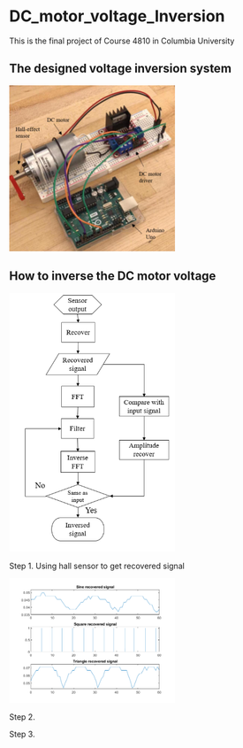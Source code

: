 # DC_motor_voltage_Inversion
This is the final project of Course 4810 in Columbia University

## The designed voltage inversion system
<p align="left">
  <img src="https://github.com/Qincheng-Sheng/DC_motor_voltage_Inversion/blob/main/Picture/System.png" width="300" title="System">
</p>

## How to inverse the DC motor voltage

<p align="left">
  <img src="https://github.com/Qincheng-Sheng/DC_motor_voltage_Inversion/blob/main/Picture/Flow_chart.png" width="300" title="System">
</p>

Step 1. Using hall sensor to get recovered signal

<p align="left">
  <img src="https://github.com/Qincheng-Sheng/DC_motor_voltage_Inversion/blob/main/Picture/recover_signal.png" width="300" title="System">
</p>

Step 2.

Step 3.

